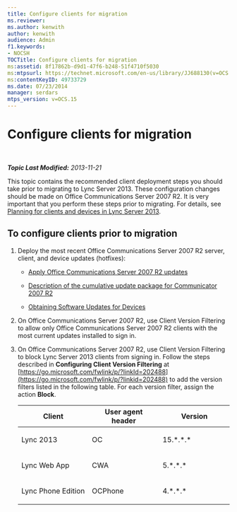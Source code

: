 ```yaml
---
title: Configure clients for migration
ms.reviewer: 
ms.author: kenwith
author: kenwith
audience: Admin
f1.keywords:
- NOCSH
TOCTitle: Configure clients for migration
ms:assetid: 8f17862b-d9d1-47f6-b248-51f4710f5030
ms:mtpsurl: https://technet.microsoft.com/en-us/library/JJ688130(v=OCS.15)
ms:contentKeyID: 49733729
ms.date: 07/23/2014
manager: serdars
mtps_version: v=OCS.15
---
```


<div data-xmlns="http://www.w3.org/1999/xhtml">

<div class="topic" data-xmlns="http://www.w3.org/1999/xhtml" data-msxsl="urn:schemas-microsoft-com:xslt" data-cs="http://msdn.microsoft.com/">

<div data-asp="http://msdn2.microsoft.com/asp">

# Configure clients for migration

</div>

<div id="mainSection">

<div id="mainBody">

<span> </span>

_**Topic Last Modified:** 2013-11-21_

This topic contains the recommended client deployment steps you should take prior to migrating to Lync Server 2013. These configuration changes should be made on Office Communications Server 2007 R2. It is very important that you perform these steps prior to migrating. For details, see [Planning for clients and devices in Lync Server 2013](lync-server-2013-planning-for-clients-and-devices.md).

<div>

## To configure clients prior to migration

1.  Deploy the most recent Office Communications Server 2007 R2 server, client, and device updates (hotfixes):
    
      - [Apply Office Communications Server 2007 R2 updates](apply-office-communications-server-2007-r2-updates.md)
    
      - [Description of the cumulative update package for Communicator 2007 R2](https://go.microsoft.com/fwlink/p/?linkid=335808)
    
      - [Obtaining Software Updates for Devices](https://go.microsoft.com/fwlink/?linkid=335809)

2.  On Office Communications Server 2007 R2, use Client Version Filtering to allow only Office Communications Server 2007 R2 clients with the most current updates installed to sign in.

3.  On Office Communications Server 2007 R2, use Client Version Filtering to block Lync Server 2013 clients from signing in. Follow the steps described in **Configuring Client Version Filtering** at [https://go.microsoft.com/fwlink/p/?linkId=202488](https://go.microsoft.com/fwlink/p/?linkid=202488) to add the version filters listed in the following table. For each version filter, assign the action **Block**.
    
    
    <table>
    <colgroup>
    <col style="width: 33%" />
    <col style="width: 33%" />
    <col style="width: 33%" />
    </colgroup>
    <thead>
    <tr class="header">
    <th>Client</th>
    <th>User agent header</th>
    <th>Version</th>
    </tr>
    </thead>
    <tbody>
    <tr class="odd">
    <td><p>Lync 2013</p></td>
    <td><p>OC</p></td>
    <td><p>15.*.*.*</p></td>
    </tr>
    <tr class="even">
    <td><p>Lync Web App</p></td>
    <td><p>CWA</p></td>
    <td><p>5.*.*.*</p></td>
    </tr>
    <tr class="odd">
    <td><p>Lync Phone Edition</p></td>
    <td><p>OCPhone</p></td>
    <td><p>4.*.*.*</p></td>
    </tr>
    </tbody>
    </table>


</div>

</div>

<span> </span>

</div>

</div>

</div>

